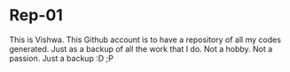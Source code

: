 # Rep-01

This is Vishwa. 
This Github account is to have a repository of all my codes generated.
Just as a backup of all the work that I do.
Not a hobby.
Not a passion.
Just a backup :D ;P
